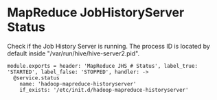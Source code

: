 
# MapReduce JobHistoryServer Status

Check if the Job History Server is running. The process ID is located by default
inside "/var/run/hive/hive-server2.pid".

    module.exports = header: 'MapReduce JHS # Status', label_true: 'STARTED', label_false: 'STOPPED', handler: ->
      @service.status
        name: 'hadoop-mapreduce-historyserver'
        if_exists: '/etc/init.d/hadoop-mapreduce-historyserver'
